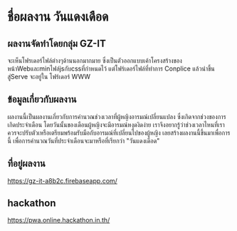 # ชื่อผลงาน วันแดงเดือด
## ผลงานจัดทำโดยกลุ่ม GZ-IT
จะเห็นโฟรเดอร์ไฟล์ต่างๆด้านนอกมากมาย ซึ่งเป็นตัวออกแบบเค้าโครงสร้างของหน้าWebและminไฟล์jsกับcssที่กำหนดไว้ แต่โฟร์เดอร์ไฟล์ที่ทำการ Conplice แล้วนำขึ้นสู่Serve จะอยู่ใน โฟร์เดอร์ WWW
## ข้อมูลเกี่ยวกับผลงาน
ผลงานนี้เป็นผลงานเกี่ยวกับการคำนวณช่วงเวลาที่ผู้หญิงอารมณ์เปลี่ยนแปลง ซึ่งเกิดจากช่วงของการเกิดประจำเดือน โดยวันนั้นของเดือนผู้หญิงจะมีอารมณ์หงุดงิดง่าย เราจึงอยากรู้ว่าช่วงเวลาไหนที่เราควรจะปรับตัวเหรือเตรียมพร้อมรับมือกับอารมณ์ที่เปลี่ยนไปของผู้หญิง เลยสร้างผลงานนี้ขึ้นมาเพื่อการนี้ เพื่อการคำนวณวันที่ประจำเดือนจะมาหรือที่เรียกว่า "วันแดงเดือด"
## ที่อยู่ผลงาน
https://gz-it-a8b2c.firebaseapp.com/
## hackathon
https://pwa.online.hackathon.in.th/
